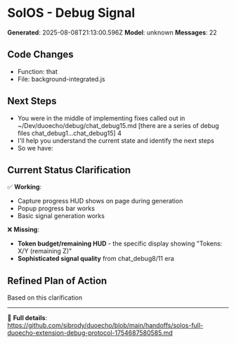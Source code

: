 # SolOS - Debug Signal

**Generated**: 2025-08-08T21:13:00.596Z
**Model**: unknown
**Messages**: 22

## Code Changes
- Function: that
- File: background-integrated.js

## Next Steps
- You were in the middle of implementing fixes called out in ~/Dev/duoecho/debug/chat_debug15.md [there are a series of debug files chat_debug1...chat_debug15]
4
- I'll help you understand the current state and identify the next steps
- So we have:

## Current Status Clarification

✅ **Working**: 
- Capture progress HUD shows on page during generation
- Popup progress bar works
- Basic signal generation works

❌ **Missing**: 
- **Token budget/remaining HUD** - the specific display showing "Tokens: X/Y (remaining Z)"
- **Sophisticated signal quality** from chat_debug8/11 era

## Refined Plan of Action

Based on this clarification 



---
🔗 **Full details**: https://github.com/sibrody/duoecho/blob/main/handoffs/solos-full-duoecho-extension-debug-protocol-1754687580585.md